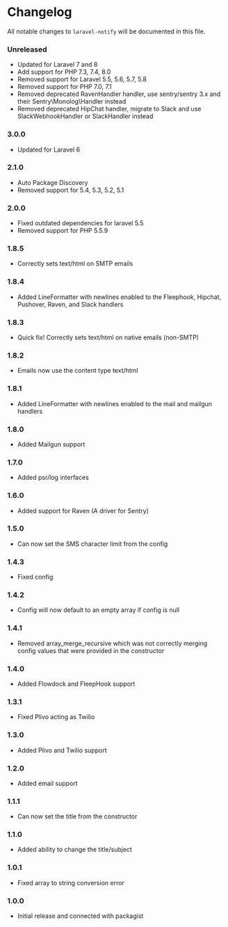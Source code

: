 # Changelog

All notable changes to `laravel-notify` will be documented in this file.

### Unreleased
- Updated for Laravel 7 and 8
- Add support for PHP 7.3, 7.4, 8.0
- Removed support for Laravel 5.5, 5.6, 5.7, 5.8
- Removed support for PHP 7.0, 7.1
- Removed deprecated RavenHandler handler, use sentry/sentry 3.x and their Sentry\Monolog\Handler instead
- Removed deprecated HipChat handler, migrate to Slack and use SlackWebhookHandler or SlackHandler instead

### 3.0.0
- Updated for Laravel 6

### 2.1.0
- Auto Package Discovery
- Removed support for 5.4, 5.3, 5.2, 5.1

### 2.0.0
- Fixed outdated dependencies for laravel 5.5
- Removed support for PHP 5.5.9

### 1.8.5
- Correctly sets text/html on SMTP emails

### 1.8.4
- Added LineFormatter with newlines enabled to the Fleephook, Hipchat, Pushover, Raven, and Slack handlers

### 1.8.3
- Quick fix! Correctly sets text/html on native emails (non-SMTP)

### 1.8.2
- Emails now use the content type text/html

### 1.8.1
- Added LineFormatter with newlines enabled to the mail and mailgun handlers

### 1.8.0
- Added Mailgun support

### 1.7.0
- Added psr/log interfaces

### 1.6.0
- Added support for Raven (A driver for Sentry)

### 1.5.0
- Can now set the SMS character limit from the config

### 1.4.3
- Fixed config

### 1.4.2
- Config will now default to an empty array if config is null

### 1.4.1
- Removed array_merge_recursive which was not correctly merging config values that were provided in the constructor

### 1.4.0
- Added Flowdock and FleepHook support

### 1.3.1
- Fixed Plivo acting as Twilio

### 1.3.0
- Added Plivo and Twilio support

### 1.2.0
- Added email support

### 1.1.1
- Can now set the title from the constructor

### 1.1.0
- Added ability to change the title/subject

### 1.0.1
- Fixed array to string conversion error

### 1.0.0
- Initial release and connected with packagist
